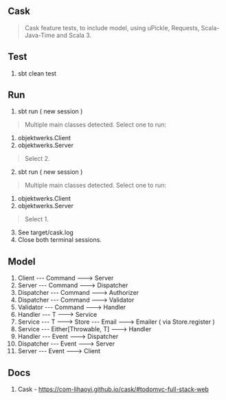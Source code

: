 Cask
----
>Cask feature tests, to include model, using uPickle, Requests, Scala-Java-Time and Scala 3.

Test
----
1. sbt clean test

Run
---
1. sbt run ( new session )
>Multiple main classes detected. Select one to run:
1. objektwerks.Client
2. objektwerks.Server
>Select 2.
2. sbt run ( new session )
>Multiple main classes detected. Select one to run:
1. objektwerks.Client
2. objektwerks.Server
>Select 1.
3. See target/cask.log
4. Close both terminal sessions.

Model
-----
1. Client --- Command ---> Server
2. Server --- Command ---> Dispatcher
3. Dispatcher --- Command ---> Authorizer
4. Dispatcher --- Command ---> Validator
5. Validator --- Command ---> Handler
6. Handler --- T ---> Service
7. Service --- T ---> Store --- Email ---> Emailer ( via Store.register )
8. Service --- Either[Throwable, T] ---> Handler
9. Handler --- Event ---> Dispatcher
10. Dispatcher --- Event ---> Server
11. Server --- Event ---> Client

Docs
----
1. Cask - https://com-lihaoyi.github.io/cask/#todomvc-full-stack-web